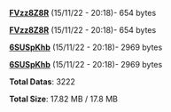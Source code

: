 [**FVzz8Z8R**](/data/FVzz8Z8R.txt) (15/11/22 - 20:18)- 654 bytes

[**FVzz8Z8R**](/data/FVzz8Z8R.txt) (15/11/22 - 20:18)- 654 bytes

[**6SUSpKhb**](/data/6SUSpKhb.txt) (15/11/22 - 20:18)- 2969 bytes

[**6SUSpKhb**](/data/6SUSpKhb.txt) (15/11/22 - 20:18)- 2969 bytes

**Total Datas**: 3222

**Total Size**: 17.82 MB / 17.8 MB
